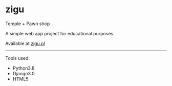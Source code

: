 # zigu
Temple + Pawn shop

A simple web app project for educational purposes.

Available at [zigu.pl](zigu.pl) 

---

Tools used:
* Python3.8
* Django3.0
* HTML5
